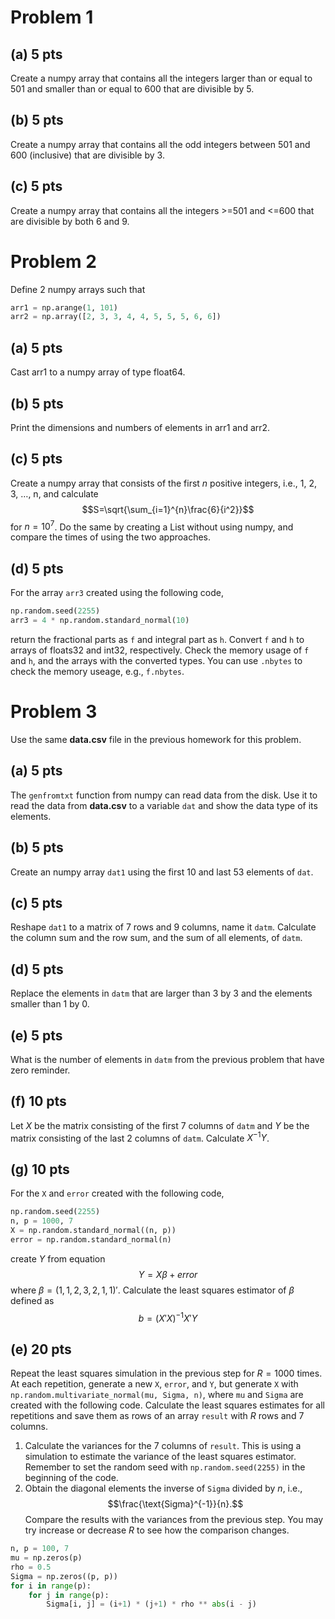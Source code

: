 # Problem 1


## (a) 5 pts

Create a numpy array that contains all the integers larger than or equal to 501 and smaller than or equal to 600 that are divisible by 5.


## (b) 5 pts

Create a numpy array that contains all the odd integers between 501 and 600 (inclusive) that are divisible by 3.


## (c) 5 pts

Create a numpy array that contains all the integers >=501 and <=600 that are divisible by both 6 and 9.


# Problem 2

Define 2 numpy arrays such that

```python
arr1 = np.arange(1, 101)
arr2 = np.array([2, 3, 3, 4, 4, 5, 5, 5, 6, 6])
```


## (a) 5 pts

Cast arr1 to a numpy array of type float64.


## (b) 5 pts

Print the dimensions and numbers of elements in arr1 and arr2.


## (c) 5 pts

Create a numpy array that consists of the first $n$ positive integers, i.e., 1, 2, 3, &#x2026;, n, and calculate $$S=\sqrt{\sum_{i=1}^{n}\frac{6}{i^2}}$$ for $n=10^7$. Do the same by creating a List without using numpy, and compare the times of using the two approaches.


## (d) 5 pts

For the array `arr3` created using the following code,

```python
np.random.seed(2255)
arr3 = 4 * np.random.standard_normal(10)
```

return the fractional parts as `f` and integral part as `h`. Convert `f` and `h` to arrays of floats32 and int32, respectively. Check the memory usage of `f` and `h`, and the arrays with the converted types. You can use `.nbytes` to check the memory useage, e.g., `f.nbytes`.


# Problem 3

Use the same **data.csv** file in the previous homework for this problem.


## (a) 5 pts

The `genfromtxt` function from numpy can read data from the disk. Use it to read the data from **data.csv** to a variable `dat` and show the data type of its elements.


## (b) 5 pts

Create an numpy array `dat1` using the first 10 and last 53 elements of `dat`.


## (c) 5 pts

Reshape `dat1` to a matrix of 7 rows and 9 columns, name it `datm`. Calculate the column sum and the row sum, and the sum of all elements, of `datm`.


## (d) 5 pts

Replace the elements in `datm` that are larger than 3 by 3 and the elements smaller than 1 by 0.


## (e) 5 pts

What is the number of elements in `datm` from the previous problem that have zero reminder.


## (f) 10 pts

Let $X$ be the matrix consisting of the first 7 columns of `datm` and $Y$ be the matrix consisting of the last 2 columns of `datm`. Calculate $X^{-1}Y$.


## (g) 10 pts

For the `X` and `error` created with the following code,

```python
np.random.seed(2255)
n, p = 1000, 7
X = np.random.standard_normal((n, p))
error = np.random.standard_normal(n)
```

create $Y$ from equation $$Y = X \beta + error$$ where $\beta=(1, 1, 2, 3, 2, 1, 1)'$. Calculate the least squares estimator of $\beta$ defined as $$b=(X'X)^{-1}X'Y$$


## (e) 20 pts

Repeat the least squares simulation in the previous step for $R=1000$ times. At each repetition, generate a new `X`, `error`, and `Y`, but generate `X` with `np.random.multivariate_normal(mu, Sigma, n)`, where `mu` and `Sigma` are created with the following code. Calculate the least squares estimates for all repetitions and save them as rows of an array `result` with $R$ rows and 7 columns.

1.  Calculate the variances for the 7 columns of `result`. This is using a simulation to estimate the variance of the least squares estimator. Remember to set the random seed with `np.random.seed(2255)` in the beginning of the code.
2.  Obtain the diagonal elements the inverse of `Sigma` divided by $n$, i.e., $$\frac{\text{Sigma}^{-1}}{n}.$$ Compare the results with the variances from the previous step. You may try increase or decrease $R$ to see how the comparison changes.

```python
n, p = 100, 7
mu = np.zeros(p)
rho = 0.5
Sigma = np.zeros((p, p))
for i in range(p):
    for j in range(p):
        Sigma[i, j] = (i+1) * (j+1) * rho ** abs(i - j)
```
